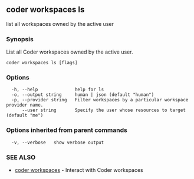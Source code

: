 ## coder workspaces ls

list all workspaces owned by the active user

### Synopsis

List all Coder workspaces owned by the active user.

```
coder workspaces ls [flags]
```

### Options

```
  -h, --help              help for ls
  -o, --output string     human | json (default "human")
  -p, --provider string   Filter workspaces by a particular workspace provider name.
      --user string       Specify the user whose resources to target (default "me")
```

### Options inherited from parent commands

```
  -v, --verbose   show verbose output
```

### SEE ALSO

* [coder workspaces](coder_workspaces.md)	 - Interact with Coder workspaces
